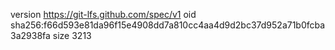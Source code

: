 version https://git-lfs.github.com/spec/v1
oid sha256:f66d593e81da96f15e4908dd7a810cc4aa4d9d2bc37d952a71b0fcba3a2938fa
size 3213
